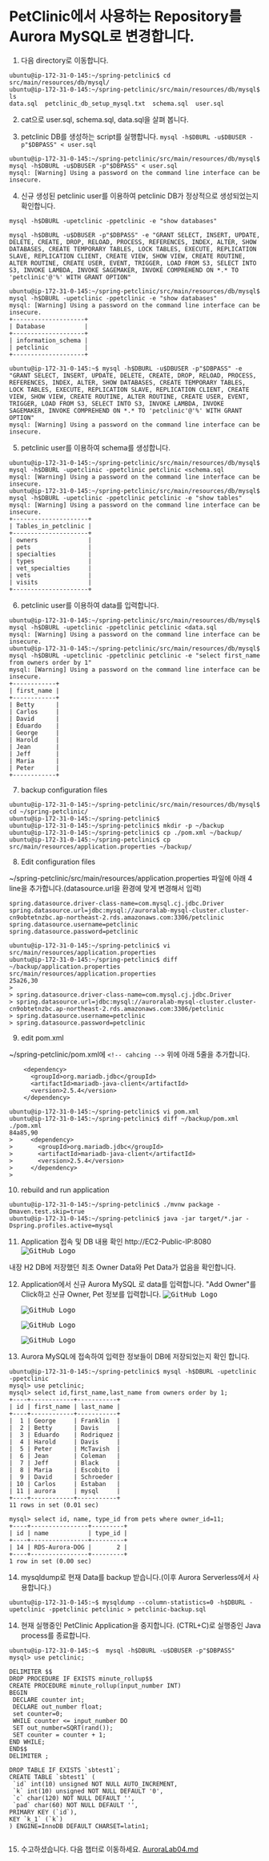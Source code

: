 # PetClinic에서 사용하는 Repository를 Aurora MySQL로 변경합니다.

1. 다음 directory로 이동합니다.

```
ubuntu@ip-172-31-0-145:~/spring-petclinic$ cd src/main/resources/db/mysql/
ubuntu@ip-172-31-0-145:~/spring-petclinic/src/main/resources/db/mysql$ ls
data.sql  petclinic_db_setup_mysql.txt  schema.sql  user.sql

```

2. cat으로 user.sql, schema.sql, data.sql을 살펴 봅니다.

3. petclinic DB를 생성하는 script를 실행합니다. `mysql -h$DBURL -u$DBUSER -p"$DBPASS" < user.sql`

```
ubuntu@ip-172-31-0-145:~/spring-petclinic/src/main/resources/db/mysql$ mysql -h$DBURL -u$DBUSER -p"$DBPASS" < user.sql
mysql: [Warning] Using a password on the command line interface can be insecure.
```

4. 신규 생성된 petclinic user를 이용하여 petclinic DB가 정상적으로 생성되었는지 확인합니다.

```
mysql -h$DBURL -upetclinic -ppetclinic -e "show databases"

mysql -h$DBURL -u$DBUSER -p"$DBPASS" -e "GRANT SELECT, INSERT, UPDATE, DELETE, CREATE, DROP, RELOAD, PROCESS, REFERENCES, INDEX, ALTER, SHOW DATABASES, CREATE TEMPORARY TABLES, LOCK TABLES, EXECUTE, REPLICATION SLAVE, REPLICATION CLIENT, CREATE VIEW, SHOW VIEW, CREATE ROUTINE, ALTER ROUTINE, CREATE USER, EVENT, TRIGGER, LOAD FROM S3, SELECT INTO S3, INVOKE LAMBDA, INVOKE SAGEMAKER, INVOKE COMPREHEND ON *.* TO 'petclinic'@'%' WITH GRANT OPTION"

```

```
ubuntu@ip-172-31-0-145:~/spring-petclinic/src/main/resources/db/mysql$ mysql -h$DBURL -upetclinic -ppetclinic -e "show databases"
mysql: [Warning] Using a password on the command line interface can be insecure.
+--------------------+
| Database           |
+--------------------+
| information_schema |
| petclinic          |
+--------------------+

ubuntu@ip-172-31-0-145:~$ mysql -h$DBURL -u$DBUSER -p"$DBPASS" -e "GRANT SELECT, INSERT, UPDATE, DELETE, CREATE, DROP, RELOAD, PROCESS, REFERENCES, INDEX, ALTER, SHOW DATABASES, CREATE TEMPORARY TABLES, LOCK TABLES, EXECUTE, REPLICATION SLAVE, REPLICATION CLIENT, CREATE VIEW, SHOW VIEW, CREATE ROUTINE, ALTER ROUTINE, CREATE USER, EVENT, TRIGGER, LOAD FROM S3, SELECT INTO S3, INVOKE LAMBDA, INVOKE SAGEMAKER, INVOKE COMPREHEND ON *.* TO 'petclinic'@'%' WITH GRANT OPTION"
mysql: [Warning] Using a password on the command line interface can be insecure.
```

5. petclinic user를 이용하여 schema를 생성합니다.

```
ubuntu@ip-172-31-0-145:~/spring-petclinic/src/main/resources/db/mysql$ mysql -h$DBURL -upetclinic -ppetclinic petclinic <schema.sql
mysql: [Warning] Using a password on the command line interface can be insecure.
ubuntu@ip-172-31-0-145:~/spring-petclinic/src/main/resources/db/mysql$ mysql -h$DBURL -upetclinic -ppetclinic petclinic -e "show tables"
mysql: [Warning] Using a password on the command line interface can be insecure.
+---------------------+
| Tables_in_petclinic |
+---------------------+
| owners              |
| pets                |
| specialties         |
| types               |
| vet_specialties     |
| vets                |
| visits              |
+---------------------+
```

6. petclinic user를 이용하여 data를 입력합니다.

```
ubuntu@ip-172-31-0-145:~/spring-petclinic/src/main/resources/db/mysql$ mysql -h$DBURL -upetclinic -ppetclinic petclinic <data.sql
mysql: [Warning] Using a password on the command line interface can be insecure.
ubuntu@ip-172-31-0-145:~/spring-petclinic/src/main/resources/db/mysql$ mysql -h$DBURL -upetclinic -ppetclinic petclinic -e "select first_name from owners order by 1"
mysql: [Warning] Using a password on the command line interface can be insecure.
+------------+
| first_name |
+------------+
| Betty      |
| Carlos     |
| David      |
| Eduardo    |
| George     |
| Harold     |
| Jean       |
| Jeff       |
| Maria      |
| Peter      |
+------------+

```

7. backup configuration files

```
ubuntu@ip-172-31-0-145:~/spring-petclinic/src/main/resources/db/mysql$ cd ~/spring-petclinic/
ubuntu@ip-172-31-0-145:~/spring-petclinic$
ubuntu@ip-172-31-0-145:~/spring-petclinic$ mkdir -p ~/backup
ubuntu@ip-172-31-0-145:~/spring-petclinic$ cp ./pom.xml ~/backup/
ubuntu@ip-172-31-0-145:~/spring-petclinic$ cp src/main/resources/application.properties ~/backup/
```

8. Edit configuration files

~/spring-petclinic/src/main/resources/application.properties 파일에 아래 4 line을 추가합니다.(datasource.url을 환경에 맞게 변경해서 입력)

```
spring.datasource.driver-class-name=com.mysql.cj.jdbc.Driver
spring.datasource.url=jdbc:mysql://auroralab-mysql-cluster.cluster-cn9obtetnzbc.ap-northeast-2.rds.amazonaws.com:3306/petclinic
spring.datasource.username=petclinic
spring.datasource.password=petclinic
```

```
ubuntu@ip-172-31-0-145:~/spring-petclinic$ vi src/main/resources/application.properties
ubuntu@ip-172-31-0-145:~/spring-petclinic$ diff ~/backup/application.properties src/main/resources/application.properties
25a26,30
>
> spring.datasource.driver-class-name=com.mysql.cj.jdbc.Driver
> spring.datasource.url=jdbc:mysql://auroralab-mysql-cluster.cluster-cn9obtetnzbc.ap-northeast-2.rds.amazonaws.com:3306/petclinic
> spring.datasource.username=petclinic
> spring.datasource.password=petclinic
```

9. edit pom.xml

~/spring-petclinic/pom.xml에 `<!-- cahcing -->` 위에 아래 5줄을 추가합니다.

```
    <dependency>
      <groupId>org.mariadb.jdbc</groupId>
      <artifactId>mariadb-java-client</artifactId>
      <version>2.5.4</version>
    </dependency>
```

```
ubuntu@ip-172-31-0-145:~/spring-petclinic$ vi pom.xml
ubuntu@ip-172-31-0-145:~/spring-petclinic$ diff ~/backup/pom.xml ./pom.xml
84a85,90
>     <dependency>
>       <groupId>org.mariadb.jdbc</groupId>
>       <artifactId>mariadb-java-client</artifactId>
>       <version>2.5.4</version>
>     </dependency>
>
```

10. rebuild and run application

```
ubuntu@ip-172-31-0-145:~/spring-petclinic$ ./mvnw package -Dmaven.test.skip=true
ubuntu@ip-172-31-0-145:~/spring-petclinic$ java -jar target/*.jar -Dspring.profiles.active=mysql
```

11. Application 접속 및 DB 내용 확인 http://EC2-Public-IP:8080
    <kbd> ![GitHub Logo](images/16.png) </kbd>

내장 H2 DB에 저장했던 최초 Owner Data와 Pet Data가 없음을 확인합니다.

12. Application에서 신규 Aurora MySQL 로 data를 입력합니다. "Add Owner"를 Click하고 신규 Owner, Pet 정보를 입력합니다.
    <kbd> ![GitHub Logo](images/17.png) </kbd>

    <kbd> ![GitHub Logo](images/18.png) </kbd>

    <kbd> ![GitHub Logo](images/19.png) </kbd>

    <kbd> ![GitHub Logo](images/20.png) </kbd>

13. Aurora MySQL에 접속하여 입력한 정보들이 DB에 저장되었는지 확인 합니다.

```
ubuntu@ip-172-31-0-145:~/spring-petclinic$ mysql -h$DBURL -upetclinic -ppetclinic
mysql> use petclinic;
mysql> select id,first_name,last_name from owners order by 1;
+----+------------+-----------+
| id | first_name | last_name |
+----+------------+-----------+
|  1 | George     | Franklin  |
|  2 | Betty      | Davis     |
|  3 | Eduardo    | Rodriquez |
|  4 | Harold     | Davis     |
|  5 | Peter      | McTavish  |
|  6 | Jean       | Coleman   |
|  7 | Jeff       | Black     |
|  8 | Maria      | Escobito  |
|  9 | David      | Schroeder |
| 10 | Carlos     | Estaban   |
| 11 | aurora     | mysql     |
+----+------------+-----------+
11 rows in set (0.01 sec)

mysql> select id, name, type_id from pets where owner_id=11;
+----+----------------+---------+
| id | name           | type_id |
+----+----------------+---------+
| 14 | RDS-Aurora-DOG |       2 |
+----+----------------+---------+
1 row in set (0.00 sec)
```

14. mysqldump로 현재 Data를 backup 받습니다.(이후 Aurora Serverless에서 사용합니다.)

```
ubuntu@ip-172-31-0-145:~$ mysqldump --column-statistics=0 -h$DBURL -upetclinic -ppetclinic petclinic > petclinic-backup.sql
```

14. 현재 실행중인 PetClinic Application을 중지합니다. (CTRL+C)로 실행중인 Java process를 종료합니다.

```
ubuntu@ip-172-31-0-145:~$  mysql -h$DBURL -u$DBUSER -p"$DBPASS"
mysql> use petclinic;

DELIMITER $$
DROP PROCEDURE IF EXISTS minute_rollup$$
CREATE PROCEDURE minute_rollup(input_number INT)
BEGIN
 DECLARE counter int;
 DECLARE out_number float;
 set counter=0;
 WHILE counter <= input_number DO
 SET out_number=SQRT(rand());
 SET counter = counter + 1;
END WHILE;
END$$
DELIMITER ;

DROP TABLE IF EXISTS `sbtest1`;
CREATE TABLE `sbtest1` (
 `id` int(10) unsigned NOT NULL AUTO_INCREMENT,
 `k` int(10) unsigned NOT NULL DEFAULT '0',
 `c` char(120) NOT NULL DEFAULT '',
 `pad` char(60) NOT NULL DEFAULT '',
PRIMARY KEY (`id`),
KEY `k_1` (`k`)
) ENGINE=InnoDB DEFAULT CHARSET=latin1;


```

15. 수고하셨습니다. 다음 챕터로 이동하세요. [AuroraLab04.md](AuroraLab04.md)

